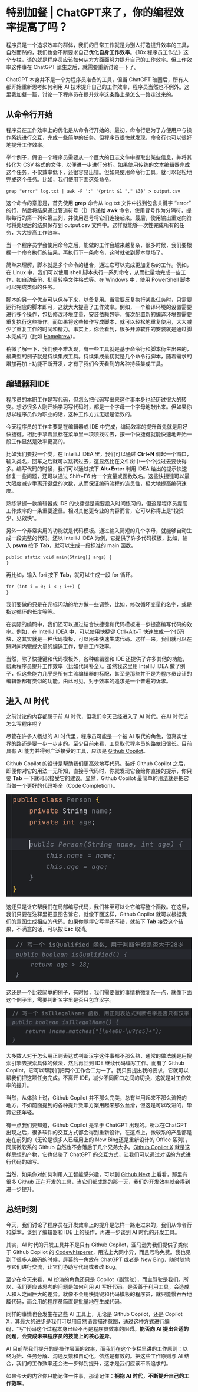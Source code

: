 # 特别加餐 | ChatGPT来了，你的编程效率提高了吗？
    

程序员是一个追求效率的群体，我们的日常工作就是为别人打造提升效率的工具，自然而然的，我们也会不断要求自己**优化自身工作效率**。《10x 程序员工作法》这个专栏，谈的就是程序员应该如何从方方面面努力提升自己的工作效率。但工作效率这件事在 ChatGPT 诞生之后，就需要重新讨论一下了。

ChatGPT 本身并不是一个为程序员准备的工具，但当 ChatGPT 破圈后，所有人都开始重新思考如何利用 AI 技术提升自己的工作效率，程序员当然也不例外。这里我加餐一篇，讨论一下程序员在提升效率这条路上是怎么一路走过来的。

## 从命令行开始

程序员在工作效率上的优化是从命令行开始的。最初，命令行是为了方便用户与操作系统进行交互，完成一些简单的任务。但程序员很快就发现，命令行也可以很好地提升工作效率。

举个例子，假设一个程序员需要从一个巨大的日志文件中提取出某些信息，并将其转化为 CSV 格式的文件，以便进一步进行分析。如果使用传统的文本编辑器完成这个任务，不仅效率低下，还很容易出错。但如果使用命令行工具，就可以轻松地完成这个任务。比如，我们使用下面这条命令。

```shell
grep "error" log.txt | awk -F ':' '{print $1 "," $3}' > output.csv

```

这个命令的意思是，首先使用 **grep** 命令从 log.txt 文件中找到包含关键字 “error” 的行，然后将结果通过管道符号（|）传递给 **awk** 命令，使用冒号作为分隔符，提取每行的第一列和第三列，并使用逗号将它们连接起来。最后，使用输出重定向符号将处理后的结果保存到 output.csv 文件中。这样就能够一次性完成所有的任务，大大提高工作效率。

当一个程序员学会使用命令之后，能做的工作会越来越复杂，很多时候，我们要根据一个命令执行的结果，再执行下一条命令，这时就轮到脚本登场了。

简单来理解，脚本就是多个命令的组合，通过它可以完成更加复杂的工作。例如，在 Linux 中，我们可以使用 shell 脚本执行一系列命令，从而批量地完成一些工作，如自动备份、批量转换文件格式等。在 Windows 中，使用 PowerShell 脚本可以完成类似的任务。

脚本的另一个优点可以保存下来，以备复用。当需要反复执行某些任务时，只需要运行相应的脚本即可，这就大大提高了工作效率。例如，一个编译环境的设置需要进行多个操作，包括修改环境变量、安装依赖包等，每次配置新的编译环境都需要重复执行这些操作。而如果将这些操作写成脚本，就可以轻松地重复使用，大大减少了重复工作的时间和精力。事实上，你会看到，很多开源软件的安装就是通过脚本完成的（比如 [Homebrew](https://brew.sh/)）。

稍微了解一下，我们便不难发现，有一些工具就是基于命令行和脚本衍生出来的，最典型的例子就是持续集成工具。持续集成最初就是几个命令行脚本，随着需求的增加再加上功能不断开发，才有了我们今天看到的各种持续集成工具。

## 编辑器和IDE

程序员的本职工作是写代码，但怎么把代码写出来这件事本身也经历过很大的转变。想必很多人刚开始学习写代码时，都是一个字母一个字母地敲出来。但如果你想以程序员作为职业的话，这种工作方式无疑是低效的。

今天程序员的工作主要是在编辑器或 IDE 中完成，编码效率的提升首先就是用好快捷键。相比于拿着鼠标在菜单里一项项找过去，按一个快捷键就能快速地开始一段工作显然是效率更高的。

比如我们要找一个类，在 IntelliJ IDEA 里，我们可以通过 **Ctrl+N** 调起一个窗口，输入类名，回车之后就可以跳转过去，这显然比在文件树中一个个找过去要快得多。编写代码的时候，我们可以通过按下 **Alt+Enter** 利用 IDEA 给出的提示快速修复一些问题，还可以通过 Shift+F6 给一个变量或函数改名。这些快捷键可以最大限度减少手离开键盘的次数，从而保证编码流程的连贯性，极大地提高编码速度。

熟练掌握一款编辑器或 IDE 的快捷键是需要投入时间练习的，但这是程序员提高工作效率的一条重要途径。相对其他更专业的内容而言，它可以称得上是“投资少、见效快”。

另外一个非常实用的功能就是代码模板。通过输入简短的几个字母，就能够自动生成一段完整的代码。还以 IntelliJ IDEA 为例，它提供了许多代码模板，比如，输入 **psvm** 按下 **Tab**，就可以生成一段标准的 main 函数。

```shell
public static void main(String[] args) {        
}

```

再比如，输入 fori 按下 **Tab**，就可以生成一段 for 循环。

```shell
for (int i = 0; i < ; i++) {            
}

```

我们要做的只是在光标闪动的地方做一些调整，比如，修改循环变量的名字，或是指定循环的长度等等。

在实际的编码中，我们还可以通过结合快捷键和代码模板进一步提高编写代码的效率。例如，在 IntelliJ IDEA 中，可以使用快捷键 Ctrl+Alt+T 快速生成一个代码块，这其实就是一种代码模板，可以用来快速生成代码。这样一来，我们就可以在短时间内完成大量的编码工作，提高工作效率。

当然，除了快捷键和代码模板外，各种编辑器和 IDE 还提供了许多其他的功能，帮助程序员提升工作效率（比如代码补全）。虽然我这里用 IntellIJ IDEA 做了例子，但这些能力几乎是所有主流编辑器的标配，甚至是那些并不是为程序员设计的编辑器都有类似的功能。由此可见，对于效率的追求是一个普遍的诉求。

## 进入 AI 时代

之前讨论的内容都属于前 AI 时代，但我们今天已经进入了 AI 时代。在AI 时代该怎么写程序呢？

尽管在许多人畅想的 AI 时代里，程序员可能是一个被 AI 取代的角色，但真实世界的路还是要一步一步走的。至少目前来看，工具取代程序员的路依旧很长。目前具有 AI 能力并得到广泛接受的工具，应该是 [Github Copilot](https://github.com/features/copilot/)。

Github Copilot 的设计是帮助我们更高效地写代码。装好 Github Copilot 之后，即便你对它的用法一无所知，直接写代码时，你就发现它会给你直接的提示，你只要 **Tab** 一下就可以接受它的建议。显然，Github Copilot 最简单的用法就是把它当做一个更好的代码补全（Code Completion）。

![](../assets/images/2aeb8de91aa7a638d71f558e6182d730.png)

这还只是让它帮我们在局部编写代码，我们甚至可以让它编写整个函数。在这里，我们只要在注释里把意图告诉它，就像下面这样，Github Copilot 就可以根据我们的意图生成相应的代码。如果你觉得它写得还不错，就按下 **Tab** 接受这个结果，不满意的话，可以按 **Esc** 取消。

![](../assets/images/4772208d2b17449be832934343b82627.png)

这还是一个比较简单的例子，有时候，我们需要做的事情稍微复杂一点，就像下面这个例子里，需要判断名字里是否只包含汉字。

![](../assets/images/665a690ea33ea34d2e29593e9ab94e18.png)

大多数人对于怎么用正则表达式判断汉字这件事都不那么熟，通常的做法就是用搜索引擎去搜索具体的做法，然后再回到 IDE 继续代码编写工作。而有了 Github Copilot，它可以帮我们把两个工作合二为一了。我只要提出我的要求，它就可以帮我们把这项任务完成。不离开 IDE，减少不同窗口之间的切换，这就是对工作效率的提升。

当然，从体验上说，Github Copilot 并不那么完美，总有些用起来不那么流畅的地方，不如前面提到的各种提升效率方案用起来那么丝滑，但这是可以改进的，毕竟它还年轻。

有一点我们要知道，Github Copilot 是早于 ChatGPT 出现的。所以在ChatGPT 出现之后，很多软件的交互方式都会得到重新设计。在这点上，微软系的产品都是走在前列的（无论是很多人已经用上的 New Bing还是重新设计的 Office 系列），同属微软系的 Github 自然也不会落后于几个兄弟太多。[Github Copilot X](https://github.com/features/preview/copilot-x) 就是这样思想的产物，它也借鉴了 ChatGPT 的交互方式，让我们可以通过对话的方式进行代码的编写。

当然，如果你对如何利用人工智能感兴趣，可以到 [Github Next](https://githubnext.com/) 上看看，那里有很多 Github 正在开发的工具，当它们都成熟的那一天，我们的开发效率就会得到进一步提升。

## 总结时刻

今天，我们讨论了程序员在开发效率上的提升是怎样一路走过来的，我们从命令行和脚本，谈到了编辑器和 IDE 上的操作，再进一步谈到 AI 时代的开发工具。

其实，AI 时代的开发工具并不是只有 Github Copilot，亚马逊为我们提供了类似于 Github Copilot 的 [Codewhisperer](https://aws.amazon.com/codewhisperer/)，用法上大同小异，而且号称免费。我也见到了很多人编码的时候，屏幕的一角放在 ChatGPT 或者是 New Bing，随时随地与它们进行交流，让它们协助写代码或者改 Bug。

至少在今天来看，AI 扮演的角色还只是 Copilot（副驾驶），而主驾驶是我们。所以，我们更应该思考的问题是如何利用 AI 写好代码。是否善于利用工具，会造成人和人之间巨大的差异。就像不会用快捷键和代码模板的程序员，就只能慢吞吞地敲代码，而会用的程序员简直是批量地在生成代码。

同样的事情也会发生在这些 AI 工具上，无论是 Github Copilot，还是 Copilot X，其最大的进步是我们可以用自然语言描述意图，通过这种方式进行编码，“写”代码这个过程本身已经不再是程序员效率的阻碍。**能否向 AI 提出合适的问题，会变成未来程序员的技能上的核心差异。**

AI 目前帮我们提升的是操作层面的效率，而我们在这个专栏里讲的工作原则：以终为始、任务分解、沟通反馈和自动化，依然是有效的。把这些工作原则与 AI 结合，我们的工作效率还会进一步得到提升，这才是我们应该不断追求的。

如果今天的内容你只能记住一件事，那请记住：**拥抱 AI 时代，不断提升自己的工作效率**。
    